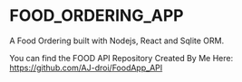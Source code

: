 # FOOD_ORDERING_APP
A Food Ordering built with Nodejs, React and Sqlite ORM.

You can find the FOOD API Repository Created By Me Here:
https://github.com/AJ-droi/FoodApp_API
